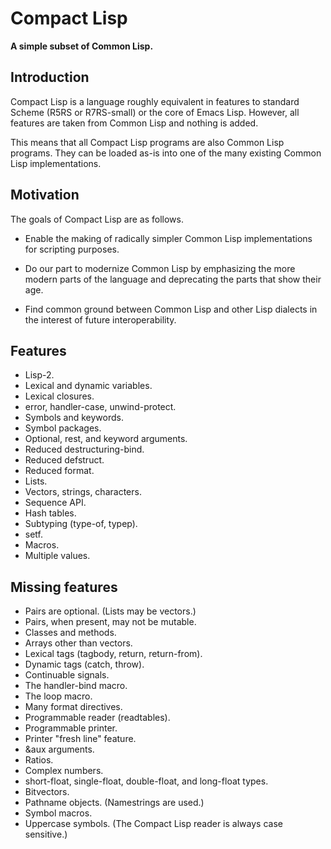 # Compact Lisp

**A simple subset of Common Lisp.**

## Introduction

Compact Lisp is a language roughly equivalent in features to standard
Scheme (R5RS or R7RS-small) or the core of Emacs Lisp. However, all
features are taken from Common Lisp and nothing is added.

This means that all Compact Lisp programs are also Common Lisp
programs. They can be loaded as-is into one of the many existing
Common Lisp implementations.

## Motivation

The goals of Compact Lisp are as follows.

* Enable the making of radically simpler Common Lisp implementations
  for scripting purposes.

* Do our part to modernize Common Lisp by emphasizing the more modern
  parts of the language and deprecating the parts that show their age.

* Find common ground between Common Lisp and other Lisp dialects in
  the interest of future interoperability.

## Features

* Lisp-2.
* Lexical and dynamic variables.
* Lexical closures.
* error, handler-case, unwind-protect.
* Symbols and keywords.
* Symbol packages.
* Optional, rest, and keyword arguments.
* Reduced destructuring-bind.
* Reduced defstruct.
* Reduced format.
* Lists.
* Vectors, strings, characters.
* Sequence API.
* Hash tables.
* Subtyping (type-of, typep).
* setf.
* Macros.
* Multiple values.

## Missing features

* Pairs are optional. (Lists may be vectors.)
* Pairs, when present, may not be mutable.
* Classes and methods.
* Arrays other than vectors.
* Lexical tags (tagbody, return, return-from).
* Dynamic tags (catch, throw).
* Continuable signals.
* The handler-bind macro.
* The loop macro.
* Many format directives.
* Programmable reader (readtables).
* Programmable printer.
* Printer "fresh line" feature.
* &aux arguments.
* Ratios.
* Complex numbers.
* short-float, single-float, double-float, and long-float types.
* Bitvectors.
* Pathname objects. (Namestrings are used.)
* Symbol macros.
* Uppercase symbols. (The Compact Lisp reader is always case sensitive.)
